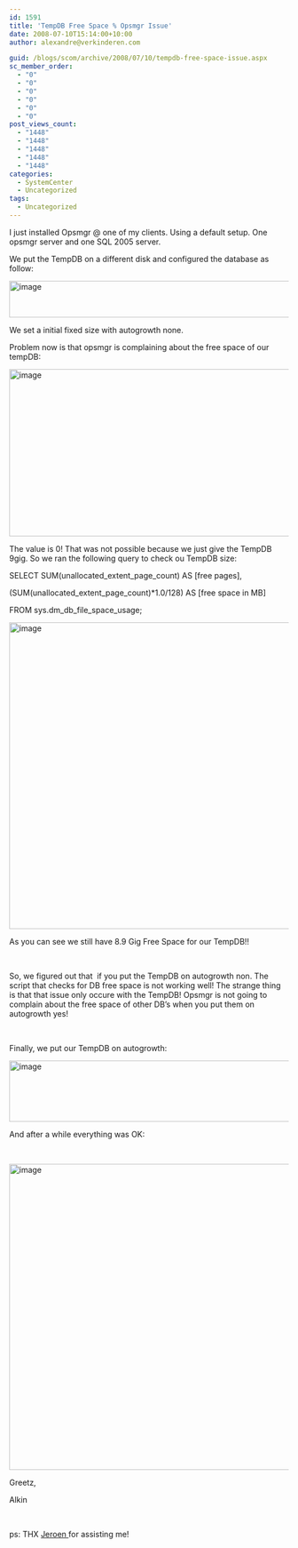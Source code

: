 ```yaml
---
id: 1591
title: 'TempDB Free Space % Opsmgr Issue'
date: 2008-07-10T15:14:00+10:00
author: alexandre@verkinderen.com

guid: /blogs/scom/archive/2008/07/10/tempdb-free-space-issue.aspx
sc_member_order:
  - "0"
  - "0"
  - "0"
  - "0"
  - "0"
  - "0"
post_views_count:
  - "1448"
  - "1448"
  - "1448"
  - "1448"
  - "1448"
categories:
  - SystemCenter
  - Uncategorized
tags:
  - Uncategorized
---
```

I just installed Opsmgr @ one of my clients. Using a default setup. One opsmgr server and one SQL 2005 server.

We put the TempDB on a different disk and configured the database as follow:

[<img style="border-right: 0px;border-top: 0px;border-left: 0px;border-bottom: 0px" height="66" alt="image" src="http://scug.be/blogs/scom/WindowsLiveWriter/TempDBFreeSpaceIssue_1019B/image_thumb.png" width="710" border="0" />](http://scug.be/blogs/scom/WindowsLiveWriter/TempDBFreeSpaceIssue_1019B/image_2.png)

We set a initial fixed size with autogrowth none.

Problem now is that opsmgr is complaining about the free space of our tempDB:

[<img style="border-right: 0px;border-top: 0px;border-left: 0px;border-bottom: 0px" height="301" alt="image" src="http://scug.be/blogs/scom/WindowsLiveWriter/TempDBFreeSpaceIssue_1019B/image_thumb_1.png" width="702" border="0" />](http://scug.be/blogs/scom/WindowsLiveWriter/TempDBFreeSpaceIssue_1019B/image_4.png)

The value is 0! That was not possible because we just give the TempDB 9gig. So we ran the following query to check ou TempDB size:

SELECT SUM(unallocated\_extent\_page_count) AS [free pages], 

(SUM(unallocated\_extent\_page_count)*1.0/128) AS [free space in MB] 

FROM sys.dm\_db\_file\_space\_usage; 

[<img style="border-right: 0px;border-top: 0px;border-left: 0px;border-bottom: 0px" height="552" alt="image" src="http://scug.be/blogs/scom/WindowsLiveWriter/TempDBFreeSpaceIssue_1019B/image_thumb_2.png" width="645" border="0" />](http://scug.be/blogs/scom/WindowsLiveWriter/TempDBFreeSpaceIssue_1019B/image_6.png) 

As you can see we still have 8.9 Gig Free Space for our TempDB!! 

&nbsp;

So, we figured out that&nbsp; if you put the TempDB on autogrowth non. The script that checks for DB free space is not working well! The strange thing is that that issue only occure with the TempDB! Opsmgr is not going to complain about the free space of other DB&#8217;s when you put them on autogrowth yes!

&nbsp;

Finally, we put our TempDB on autogrowth:

[<img style="border-right: 0px;border-top: 0px;border-left: 0px;border-bottom: 0px" height="110" alt="image" src="http://scug.be/blogs/scom/WindowsLiveWriter/TempDBFreeSpaceIssue_1019B/image_thumb_3.png" width="546" border="0" />](http://scug.be/blogs/scom/WindowsLiveWriter/TempDBFreeSpaceIssue_1019B/image_8.png) 

And after a while everything was OK:

&nbsp;

[<img style="border-right: 0px;border-top: 0px;border-left: 0px;border-bottom: 0px" height="551" alt="image" src="http://scug.be/blogs/scom/WindowsLiveWriter/TempDBFreeSpaceIssue_1019B/image_thumb_4.png" width="509" border="0" />](http://scug.be/blogs/scom/WindowsLiveWriter/TempDBFreeSpaceIssue_1019B/image_10.png) 

Greetz,

Alkin

&nbsp;

ps: THX <a href="http://trycatch.be/blogs/oern/default.aspx" target="_blank">Jeroen </a>for assisting me!
